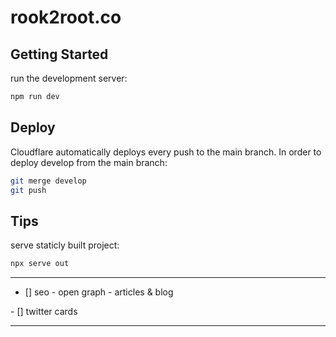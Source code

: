 # rook2root.co

## Getting Started

run the development server:

```bash
npm run dev
```

## Deploy

Cloudflare automatically deploys every push to the main branch.
In order to deploy develop from the main branch:

```bash
git merge develop
git push
```

## Tips

serve staticly built project:

```bash
npx serve out
```


---
- [] seo - open graph - articles & blog

<meta property="og:title" content="Affordable Land Deals in Poland" />
<meta property="og:description" content="Browse and compare top land investment opportunities in Poland." />
<meta property="og:image" content="https://example.com/image.jpg" />
<meta property="og:url" content="https://example.com/page-url" />
- [] twitter cards
<meta name="twitter:card" content="summary_large_image" />
<meta name="twitter:title" content="Affordable Land Deals in Poland" />
<meta name="twitter:description" content="Explore real estate freedom." />
<meta name="twitter:image" content="https://example.com/image.jpg" />

---
